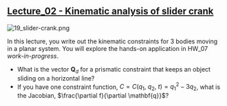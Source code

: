 ## [Lecture_02 - Kinematic analysis of slider crank](https://youtu.be/-A1w46iqUlE)
![19_slider-crank.png](https://i.imgur.com/HMSkq1P.png)

In this lecture, you write out the kinematic constraints for 3 bodies moving in a planar system. You will explore the hands-on application in HW_07 _work-in-progress_. 

- What is the vector $\mathbf{Q}_d$ for a prismatic constraint that keeps an object sliding on a horizontal line?
- If you have one constraint function, $C=C(q_1,~q_2,~t) = q_1^2-3q_2$, what is the Jacobian, $\frac{\partial f}{\partial \mathbf{q}}$?

